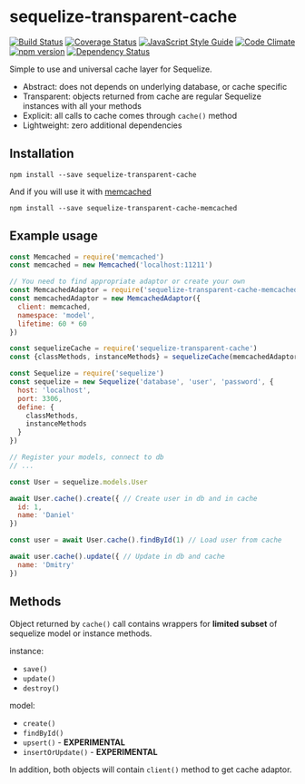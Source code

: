 # sequelize-transparent-cache

[![Build Status](https://travis-ci.org/SDSWanderer/sequelize-transparent-cache.svg?branch=master)](https://travis-ci.org/SDSWanderer/sequelize-transparent-cache)
[![Coverage Status](https://coveralls.io/repos/github/SDSWanderer/sequelize-transparent-cache/badge.svg?branch=master)](https://coveralls.io/github/SDSWanderer/sequelize-transparent-cache?branch=master)
[![JavaScript Style Guide](https://img.shields.io/badge/code_style-standard-brightgreen.svg)](https://standardjs.com)
[![Code Climate](https://codeclimate.com/github/SDSWanderer/sequelize-transparent-cache/badges/gpa.svg)](https://codeclimate.com/github/codeclimate/codeclimate)
[![npm version](https://badge.fury.io/js/sequelize-transparent-cache.svg)](https://badge.fury.io/js/sequelize-transparent-cache)
[![Dependency Status](https://www.versioneye.com/user/projects/5922c858da94de003b9f63af/badge.svg?style=flat)](https://www.versioneye.com/user/projects/5922c858da94de003b9f63af)

Simple to use and universal cache layer for Sequelize.
* Abstract: does not depends on underlying database, or cache specific
* Transparent: objects returned from cache are regular Sequelize instances with all your methods
* Explicit: all calls to cache comes through `cache()` method
* Lightweight: zero additional dependencies

## Installation

```npm install --save sequelize-transparent-cache```

And if you will use it with [memcached](https://www.npmjs.com/package/memcached)

```npm install --save sequelize-transparent-cache-memcached```

## Example usage

```javascript
const Memcached = require('memcached')
const memcached = new Memcached('localhost:11211')

// You need to find appropriate adaptor or create your own
const MemcachedAdaptor = require('sequelize-transparent-cache-memcached')
const memcachedAdaptor = new MemcachedAdaptor({
  client: memcached,
  namespace: 'model',
  lifetime: 60 * 60
})

const sequelizeCache = require('sequelize-transparent-cache')
const {classMethods, instanceMethods} = sequelizeCache(memcachedAdaptor)

const Sequelize = require('sequelize')
const sequelize = new Sequelize('database', 'user', 'password', {
  host: 'localhost',
  port: 3306,
  define: {
    classMethods,
    instanceMethods
  }
})

// Register your models, connect to db
// ...

const User = sequelize.models.User

await User.cache().create({ // Create user in db and in cache
  id: 1,
  name: 'Daniel'
})

const user = await User.cache().findById(1) // Load user from cache

await user.cache().update({ // Update in db and cache
  name: 'Dmitry'
})

```

## Methods

Object returned by `cache()` call contains wrappers for **limited subset** of sequelize model or instance methods.

instance:
  * `save()`
  * `update()`
  * `destroy()`

model:
  * `create()`
  * `findById()`
  * `upsert()` - **EXPERIMENTAL**
  * `insertOrUpdate()` - **EXPERIMENTAL**

In addition, both objects will contain `client()` method to get  cache adaptor.